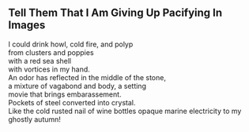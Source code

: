 Tell Them That I Am Giving Up Pacifying In Images
-------------------------------------------------
I could drink howl, cold fire, and polyp  
from clusters and poppies  
with a red sea shell  
with vortices in my hand.  
An odor has reflected in the middle of the stone,  
a mixture of vagabond and body, a setting  
movie that brings embarassement.  
Pockets of steel converted into crystal.  
Like the cold rusted nail of wine bottles opaque marine electricity to my  
ghostly autumn!  
